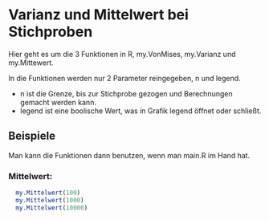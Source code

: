 # Varianz und Mittelwert bei Stichproben

Hier geht es um die 3 Funktionen in R, my.VonMises, my.Varianz und my.Mittewert.

In die Funktionen werden nur 2 Parameter reingegeben, n und legend. 
- n ist die Grenze, bis zur Stichprobe gezogen und Berechnungen gemacht werden kann.
- legend ist eine boolische Wert, was in Grafik legend öffnet oder schließt.


## Beispiele 

Man kann die Funktionen dann benutzen, wenn man main.R im Hand hat.

### Mittelwert:
```R
  my.Mittelwert(100)
  my.Mittelwert(1000)
  my.Mittelwert(10000)
```

